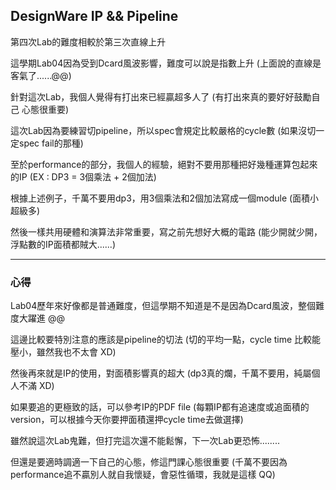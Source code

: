 ## DesignWare IP && Pipeline

第四次Lab的難度相較於第三次直線上升 

這學期Lab04因為受到Dcard風波影響，難度可以說是指數上升 (上面說的直線是客氣了......@@)

針對這次Lab，我個人覺得有打出來已經贏超多人了 (有打出來真的要好好鼓勵自己 心態很重要)

這次Lab因為要練習切pipeline，所以spec會規定比較嚴格的cycle數 (如果沒切一定spec fail的那種)

至於performance的部分，我個人的經驗，絕對不要用那種把好幾種運算包起來的IP (EX : DP3 = 3個乘法 + 2個加法)

根據上述例子，千萬不要用dp3，用3個乘法和2個加法寫成一個module (面積小超級多)

然後一樣共用硬體和演算法非常重要，寫之前先想好大概的電路 (能少開就少開，浮點數的IP面積都賊大......)

----------------------------------------------------------------------------------------------------

### **心得**

Lab04歷年來好像都是普通難度，但這學期不知道是不是因為Dcard風波，整個難度大躍進 @@

這邊比較要特別注意的應該是pipeline的切法 (切的平均一點，cycle time 比較能壓小，雖然我也不太會 XD)

然後再來就是IP的使用，對面積影響真的超大 (dp3真的爛，千萬不要用，純屬個人不滿 XD)

如果要追的更極致的話，可以參考IP的PDF file (每顆IP都有追速度或追面積的version，可以根據今天你要押面積還押cycle time去做選擇)

雖然說這次Lab鬼難，但打完這次還不能鬆懈，下一次Lab更恐怖........

但還是要適時調適一下自己的心態，修這門課心態很重要 (千萬不要因為performance追不贏別人就自我懷疑，會惡性循環，我就是這樣 QQ)

